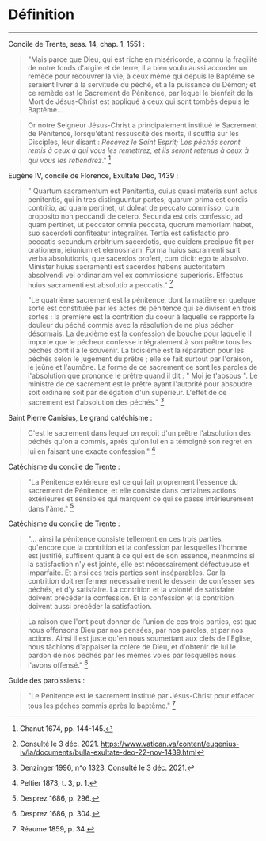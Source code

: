 # Définition

***

Concile de Trente, sess. 14, chap. 1, 1551 :

> "Mais parce que Dieu, qui est riche en miséricorde, a connu la fragilité de notre fonds d'argile et de terre, il a bien voulu aussi accorder un remède pour recouvrer la vie, à ceux même qui depuis le Baptême se seraient livrer à la servitude du péché, et à la puissance du Démon; et ce remède est le Sacrement de Pénitence, par lequel le bienfait de la Mort de Jésus-Christ est appliqué à ceux qui sont tombés depuis le Baptême...

> Or notre Seigneur Jésus-Christ a principalement institué le Sacrement de Pénitence, lorsqu'étant ressuscité des morts, il souffla sur les Disciples, leur disant : *Recevez le Saint Esprit; Les péchés seront remis à ceux à qui vous les remettrez, et ils seront retenus à ceux à qui vous les retiendrez*." [^1]

[^1]: Chanut 1674, pp. 144-145.

Eugène IV, concile de Florence, Exultate Deo, 1439 :

>" Quartum sacramentum est Penitentia, cuius quasi materia sunt actus penitentis, qui in tres distinguuntur partes; quarum prima est cordis contritio, ad quam pertinet, ut doleat de peccato commisso, cum proposito non peccandi de cetero. Secunda est oris confessio, ad quam pertinet, ut peccator omnia peccata, quorum memoriam habet, suo sacerdoti confiteatur integraliter. Tertia est satisfactio pro peccatis secundum arbitrium sacerdotis, que quidem precipue fit per orationem, ieiunium et elemosinam. Forma huius sacramenti sunt verba absolutionis, que sacerdos profert, cum dicit: ego te absolvo. Minister huius sacramenti est sacerdos habens auctoritatem absolvendi vel ordinariam vel ex commissione superioris. Effectus huius sacramenti est absolutio a peccatis." [^2]

[^2]: Consulté le 3 déc. 2021. https://www.vatican.va/content/eugenius-iv/la/documents/bulla-exultate-deo-22-nov-1439.html

> "Le quatrième sacrement est la pénitence, dont la matière en quelque sorte est constituée par les actes de pénitence qui se divisent en trois sortes : la première est la contrition du coeur à laquelle se rapporte la douleur du péché commis avec la résolution de ne plus pécher désormais. La deuxième est la confession de bouche pour laquelle il importe que le pécheur confesse intégralement à son prêtre tous les péchés dont il a le souvenir. La troisième est la réparation pour les péchés selon le jugement du prêtre ; elle se fait surtout par l'oraison, le jeûne et l'aumône.  La forme de ce sacrement ce sont les paroles de l'absolution que prononce le prêtre quand il dit : " Moi je t'absous ". Le ministre de ce sacrement est le prêtre ayant l'autorité pour absoudre soit ordinaire soit par délégation d'un supérieur. L'effet de ce sacrement est l'absolution des péchés." [^3]

[^3]: Denzinger 1996, n^o 1323. Consulté le 3 déc. 2021.

Saint Pierre Canisius, Le grand catéchisme :

> C'est le sacrement dans lequel on reçoit d'un prêtre l'absolution des péchés qu'on a commis, après qu'on lui en a témoigné son regret en lui en faisant une exacte confession." [^4]

[^4]: Peltier 1873, t. 3, p. 1.

Catéchisme du concile de Trente : 

> "La Pénitence extérieure est ce qui fait proprement l'essence du sacrement de Pénitence, et elle consiste dans certaines actions extérieures et sensibles qui marquent ce qui se passe intérieurement dans l'âme." [^5]

[^5]: Desprez 1686, p. 296.

Catéchisme du concile de Trente :

> "... ainsi la pénitence consiste tellement en ces trois parties, qu'encore que la contrition et la confession par lesquelles l'homme est justifié, suffisent quant à ce qui est de son essence, néanmoins si la satisfaction n'y est jointe, elle est nécessairement défectueuse et imparfaite. Et ainsi ces trois parties sont inséparables. Car la contrition doit renfermer nécessairement le dessein de confesser ses péchés, et d'y satisfaire. La contrition et la volonté de satisfaire doivent précéder la confession. Et la confession et la contrition doivent aussi précéder la satisfaction.

> La raison que l'ont peut donner de l'union de ces trois parties, est que nous offensons Dieu par nos pensées, par nos paroles, et par nos actions. Ainsi il est juste qu'en nous soumettant aux clefs de l'Eglise, nous tâchions d'appaiser la colère de Dieu, et d'obtenir de lui le pardon de nos péchés par les mêmes voies par lesquelles nous l'avons offensé." [^6]

[^6]: Desprez 1686, p. 304.

Guide des paroissiens :

> "Le Pénitence est le sacrement institué par Jésus-Christ pour effacer tous les péchés commis après le baptême." [^7]

[^7]: Réaume 1859, p. 34.
